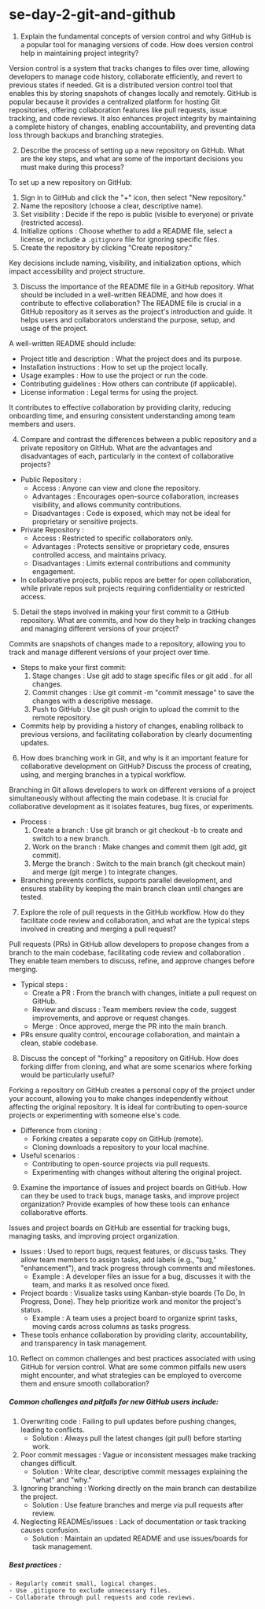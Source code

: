 # se-day-2-git-and-github

1. Explain the fundamental concepts of version control and why GitHub is a popular tool for managing versions of code. How does version control help in maintaining project integrity?
 
Version control is a system that tracks changes to files over time, allowing developers to manage code history, collaborate efficiently, and revert to previous 
states if needed. Git is a distributed version 
control tool that enables this by storing snapshots of changes locally and remotely.
GitHub is popular because it provides a centralized platform for hosting Git repositories, offering collaboration features like pull requests, issue tracking, 
and code reviews. It also enhances project 
integrity by maintaining a complete history of changes, enabling accountability, and preventing data loss through backups and branching strategies.

		
  2. Describe the process of setting up a new repository on GitHub. What are the key steps, and what are some of the important decisions you must make during this process?

  To set up a new repository on GitHub:
 1. Sign in to GitHub and click the "+" icon, then select "New repository."
2. Name the repository (choose a clear, descriptive name).
3. Set visibility : Decide if the repo is public (visible to everyone) or private (restricted access).
4. Initialize options : Choose whether to add a README file, select a license, or include a `.gitignore` file for ignoring specific files.
5. Create the repository by clicking "Create repository."
   
Key decisions include naming, visibility, and initialization options, which impact accessibility and project structure.


3) Discuss the importance of the README file in a GitHub repository. What should be included in a well-written README, and how does it contribute to effective collaboration?
  The README file is crucial in a GitHub repository as it serves as the project's introduction and guide. It helps users and collaborators understand the purpose, setup, and usage of the project.
  
  A well-written README should include:
  - Project title and description : What the project does and its purpose.
- Installation instructions : How to set up the project locally.
- Usage examples : How to use the project or run the code.
 - Contributing guidelines : How others can contribute (if applicable).
 - License information : Legal terms for using the project.
   
It contributes to effective collaboration by providing clarity, reducing onboarding time, and ensuring consistent understanding among team members and users.


4) Compare and contrast the differences between a public repository and a private repository on GitHub. What are the advantages and disadvantages of each, particularly in the context of collaborative projects?

- Public Repository :
	- Access : Anyone can view and clone the repository.
  	- Advantages : Encourages open-source collaboration, increases visibility, and allows community contributions.
  	- Disadvantages : Code is exposed, which may not be ideal for proprietary or sensitive projects.
- Private Repository :
	- Access : Restricted to specific collaborators only.
	- Advantages : Protects sensitive or proprietary code, ensures controlled access, and maintains privacy.
	- Disadvantages : Limits external contributions and community engagement.
- In collaborative projects, public repos are better for open collaboration, while private repos suit projects requiring confidentiality or restricted access.


5) Detail the steps involved in making your first commit to a GitHub repository. What are commits, and how do they help in tracking changes and managing different versions of your project?

Commits are snapshots of changes made to a repository, allowing you to track and manage different versions of your project over time.
- Steps to make your first commit:
	1. Stage changes : Use git add <file> to stage specific files or git add . for all changes.
	2. Commit changes : Use git commit -m "commit message" to save the changes with a descriptive message.
	3. Push to GitHub : Use git push origin <branch> to upload the commit to the remote repository.
- Commits help by providing a history of changes, enabling rollback to previous versions, and facilitating collaboration by clearly documenting updates.


6) How does branching work in Git, and why is it an important feature for collaborative development on GitHub? Discuss the process of creating, using, and merging branches in a typical workflow.

Branching in Git allows developers to work on different versions of a project simultaneously without affecting the main codebase. It is crucial for collaborative development as it isolates features, bug fixes, or experiments.
- Process :
	1) Create a branch : Use git branch <branch-name> or git checkout -b <branch-name> to create and switch to a new branch.
	2) Work on the branch : Make changes and commit them (git add, git commit).
	3) Merge the branch : Switch to the main branch (git checkout main) and merge (git merge <branch-name>) to integrate changes.
- Branching prevents conflicts, supports parallel development, and ensures stability by keeping the main branch clean until changes are tested.


7) Explore the role of pull requests in the GitHub workflow. How do they facilitate code review and collaboration, and what are the typical steps involved in creating and merging a pull request?

Pull requests (PRs) in GitHub allow developers to propose changes from a branch to the main codebase, facilitating code review and collaboration . They enable team members to discuss, refine, and approve changes before merging.
- Typical steps :
	- Create a PR : From the branch with changes, initiate a pull request on GitHub.
	- Review and discuss : Team members review the code, suggest improvements, and approve or request changes.
	- Merge : Once approved, merge the PR into the main branch.
- PRs ensure quality control, encourage collaboration, and maintain a clean, stable codebase.


8) Discuss the concept of "forking" a repository on GitHub. How does forking differ from cloning, and what are some scenarios where forking would be particularly useful?

Forking a repository on GitHub creates a personal copy of the project under your account, allowing you to make changes independently without affecting the original repository. It is ideal for contributing to open-source projects or experimenting with someone else's code.
- Difference from cloning :
	- Forking creates a separate copy on GitHub (remote).
	- Cloning downloads a repository to your local machine.
- Useful scenarios :
	- Contributing to open-source projects via pull requests.
	- Experimenting with changes without altering the original project.


9) Examine the importance of issues and project boards on GitHub. How can they be used to track bugs, manage tasks, and improve project organization? Provide examples of how these tools can enhance collaborative efforts.

Issues and project boards on GitHub are essential for tracking bugs, managing tasks, and improving project organization.
- Issues : Used to report bugs, request features, or discuss tasks. They allow team members to assign tasks, add labels (e.g., "bug," "enhancement"), and track progress through comments and milestones.
	- Example : A developer files an issue for a bug, discusses it with the team, and marks it as resolved once fixed.
- Project boards : Visualize tasks using Kanban-style boards (To Do, In Progress, Done). They help prioritize work and monitor the project's status.
	- Example : A team uses a project board to organize sprint tasks, moving cards across columns as tasks progress.
- These tools enhance collaboration by providing clarity, accountability, and transparency in task management.


10) Reflect on common challenges and best practices associated with using GitHub for version control. What are some common pitfalls new users might encounter, and what strategies can be employed to overcome them and ensure smooth collaboration?

##### Common challenges and pitfalls for new GitHub users include:
1. Overwriting code : Failing to pull updates before pushing changes, leading to conflicts.
	- Solution : Always pull the latest changes (git pull) before starting work.
2. Poor commit messages : Vague or inconsistent messages make tracking changes difficult.
	- Solution : Write clear, descriptive commit messages explaining the "what" and "why."
3. Ignoring branching : Working directly on the main branch can destabilize the project.
	- Solution : Use feature branches and merge via pull requests after review.
4. Neglecting READMEs/issues : Lack of documentation or task tracking causes confusion.
	- Solution : Maintain an updated README and use issues/boards for task management.
##### Best practices :
	- Regularly commit small, logical changes.
	- Use .gitignore to exclude unnecessary files.
	- Collaborate through pull requests and code reviews.

